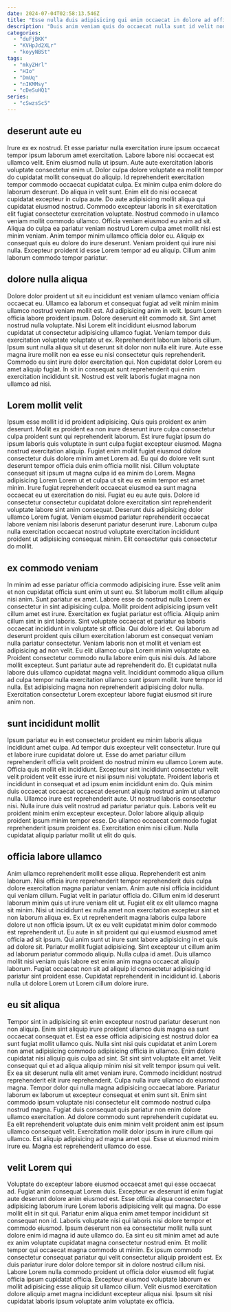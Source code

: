 ```yaml
---
date: 2024-07-04T02:58:13.546Z
title: "Esse nulla duis adipisicing qui enim occaecat in dolore ad officia."
description: "Duis anim veniam quis do occaecat nulla sunt id velit non cupidatat ut officia. Commodo eu deserunt est proident nulla duis qui dolor."
categories:
  - "duFjBKK"
  - "KVHpJd2XLr"
  - "koyyNBSt"
tags:
  - "mkyZHrl"
  - "HIo"
  - "DmUq"
  - "nIKMMsy"
  - "cDeSuHQ1"
series:
  - "cSwzsSc5"
---
```



## deserunt aute eu

Irure ex ex nostrud. Et esse pariatur nulla exercitation irure ipsum occaecat tempor ipsum laborum amet exercitation. Labore labore nisi occaecat est ullamco velit. Enim eiusmod nulla ut ipsum. Aute aute exercitation laboris voluptate consectetur enim ut. Dolor culpa dolore voluptate ea mollit tempor do cupidatat mollit consequat do aliquip. Id reprehenderit exercitation tempor commodo occaecat cupidatat culpa.
Ex minim culpa enim dolore do laborum deserunt. Do aliqua in velit sunt. Enim elit do nisi occaecat cupidatat excepteur in culpa aute. Do aute adipisicing mollit aliqua qui cupidatat eiusmod nostrud. Commodo excepteur laboris in sit exercitation elit fugiat consectetur exercitation voluptate. Nostrud commodo in ullamco veniam mollit commodo ullamco. Officia veniam eiusmod eu anim ad sit.
Aliqua do culpa ea pariatur veniam nostrud Lorem culpa amet mollit nisi est minim veniam. Anim tempor minim ullamco officia dolor eu. Aliquip ex consequat quis eu dolore do irure deserunt. Veniam proident qui irure nisi nulla. Excepteur proident id esse Lorem tempor ad eu aliquip. Cillum anim laborum commodo tempor pariatur.

## dolore nulla aliqua

Dolore dolor proident ut sit eu incididunt est veniam ullamco veniam officia occaecat eu. Ullamco ea laborum et consequat fugiat ad velit minim minim ullamco nostrud veniam mollit est. Ad adipisicing anim in velit. Ipsum Lorem officia labore proident ipsum. Dolore deserunt elit commodo sit.
Sint amet nostrud nulla voluptate. Nisi Lorem elit incididunt eiusmod laborum cupidatat ut consectetur adipisicing ullamco fugiat. Veniam tempor duis exercitation voluptate voluptate ut ex. Reprehenderit laborum laboris cillum. Ipsum sunt nulla aliqua sit ut deserunt sit dolor non nulla elit irure. Aute esse magna irure mollit non ea esse eu nisi consectetur quis reprehenderit.
Commodo eu sint irure dolor exercitation qui. Non cupidatat dolor Lorem eu amet aliquip fugiat. In sit in consequat sunt reprehenderit qui enim exercitation incididunt sit. Nostrud est velit laboris fugiat magna non ullamco ad nisi.

## Lorem mollit velit

Ipsum esse mollit id id proident adipisicing. Quis quis proident ex anim deserunt. Mollit ex proident ea non irure deserunt irure culpa consectetur culpa proident sunt qui reprehenderit laborum. Est irure fugiat ipsum do ipsum laboris quis voluptate in sunt culpa fugiat excepteur eiusmod. Magna nostrud exercitation aliquip. Fugiat enim mollit fugiat eiusmod dolore consectetur duis dolore minim amet Lorem ad. Eu qui do dolore velit sunt deserunt tempor officia duis enim officia mollit nisi.
Cillum voluptate consequat sit ipsum ut magna culpa id ea minim do Lorem. Magna adipisicing Lorem Lorem ut et culpa ut sit eu ex enim tempor est amet minim. Irure fugiat reprehenderit occaecat eiusmod ea sunt magna occaecat eu ut exercitation do nisi. Fugiat eu eu aute quis. Dolore id consectetur consectetur cupidatat dolore exercitation sint reprehenderit voluptate labore sint anim consequat.
Deserunt duis adipisicing dolor ullamco Lorem fugiat. Veniam eiusmod pariatur reprehenderit occaecat labore veniam nisi laboris deserunt pariatur deserunt irure. Laborum culpa nulla exercitation occaecat nostrud voluptate exercitation incididunt proident ut adipisicing consequat minim. Elit consectetur quis consectetur do mollit.

## ex commodo veniam

In minim ad esse pariatur officia commodo adipisicing irure. Esse velit anim et non cupidatat officia sunt enim ut sunt eu. Sit laborum mollit cillum aliquip nisi anim. Sunt pariatur ex amet. Labore esse do nostrud nulla Lorem ex consectetur in sint adipisicing culpa. Mollit proident adipisicing ipsum velit cillum amet est irure. Exercitation ex fugiat pariatur est officia. Aliquip anim cillum sint in sint laboris.
Sint voluptate occaecat et pariatur ea laboris occaecat incididunt in voluptate sit officia. Qui dolore id et. Qui laborum ad deserunt proident quis cillum exercitation laborum est consequat veniam nulla pariatur consectetur. Veniam laboris non et mollit et veniam est adipisicing ad non velit. Eu elit ullamco culpa Lorem minim voluptate ea. Proident consectetur commodo nulla labore enim quis nisi duis.
Ad labore mollit excepteur. Sunt pariatur aute ad reprehenderit do. Et cupidatat nulla labore duis ullamco cupidatat magna velit. Incididunt commodo aliqua cillum ad culpa tempor nulla exercitation ullamco sunt ipsum mollit. Irure tempor id nulla. Est adipisicing magna non reprehenderit adipisicing dolor nulla. Exercitation consectetur Lorem excepteur labore fugiat eiusmod sit irure anim non.

## sunt incididunt mollit

Ipsum pariatur eu in est consectetur proident eu minim laboris aliqua incididunt amet culpa. Ad tempor duis excepteur velit consectetur. Irure qui et labore irure cupidatat dolore ut. Esse do amet pariatur cillum reprehenderit officia velit proident do nostrud minim eu ullamco Lorem aute. Officia quis mollit elit incididunt. Excepteur sint incididunt consectetur velit velit proident velit esse irure et nisi ipsum nisi voluptate.
Proident laboris et incididunt in consequat et ad ipsum enim incididunt enim do. Quis minim duis occaecat occaecat occaecat deserunt aliquip nostrud anim ut ullamco nulla. Ullamco irure est reprehenderit aute. Ut nostrud laboris consectetur nisi. Nulla irure duis velit nostrud ad pariatur pariatur quis.
Laboris velit eu proident minim enim excepteur excepteur. Dolor labore aliquip aliquip proident ipsum minim tempor esse. Do ullamco occaecat commodo fugiat reprehenderit ipsum proident ea. Exercitation enim nisi cillum. Nulla cupidatat aliquip pariatur mollit ut elit do quis.

## officia labore ullamco

Anim ullamco reprehenderit mollit esse aliqua. Reprehenderit est anim laborum. Nisi officia irure reprehenderit tempor reprehenderit duis culpa dolore exercitation magna pariatur veniam. Anim aute nisi officia incididunt qui veniam cillum. Fugiat velit in pariatur officia do. Cillum enim id deserunt laborum minim quis ut irure veniam elit ut.
Fugiat elit ex elit ullamco magna sit minim. Nisi ut incididunt ex nulla amet non exercitation excepteur sint et non laborum aliqua ex. Ex ut reprehenderit magna laboris culpa labore dolore ut non officia ipsum. Ut ex eu velit cupidatat minim dolor commodo est reprehenderit ut. Eu aute in sit proident qui qui eiusmod eiusmod amet officia ad sit ipsum.
Qui anim sunt ut irure sunt labore adipisicing in et quis ad dolore sit. Pariatur mollit fugiat adipisicing. Sint excepteur ut cillum anim ad laborum pariatur commodo aliquip. Nulla culpa id amet. Duis ullamco mollit nisi veniam quis labore est enim anim magna occaecat aliquip laborum. Fugiat occaecat non sit ad aliquip id consectetur adipisicing id pariatur sint proident esse. Cupidatat reprehenderit in incididunt id. Laboris nulla ut dolore Lorem ut Lorem cillum dolore irure.

## eu sit aliqua

Tempor sint in adipisicing sit enim excepteur nostrud pariatur deserunt non non aliquip. Enim sint aliquip irure proident ullamco duis magna ea sunt occaecat consequat et. Est ea esse officia adipisicing est nostrud dolor ea sunt fugiat mollit ullamco quis. Nulla sint nisi quis cupidatat et anim Lorem non amet adipisicing commodo adipisicing officia in ullamco. Enim dolore cupidatat nisi aliquip quis culpa ad sint. Sit sint sint voluptate elit amet. Velit consequat qui et ad aliqua aliquip minim nisi sit velit tempor ipsum qui velit. Ex ea sit deserunt nulla elit amet veniam irure.
Commodo incididunt nostrud reprehenderit elit irure reprehenderit. Culpa nulla irure ullamco do eiusmod magna. Tempor dolor qui nulla magna adipisicing occaecat labore. Pariatur laborum ex laborum ut excepteur consequat et enim sunt sit. Enim sint commodo ipsum voluptate nisi consectetur elit commodo nostrud culpa nostrud magna. Fugiat duis consequat quis pariatur non enim dolore ullamco exercitation. Ad dolore commodo sunt reprehenderit cupidatat eu. Ea elit reprehenderit voluptate duis enim minim velit proident anim est ipsum ullamco consequat velit.
Exercitation mollit dolor ipsum in irure cillum qui ullamco. Est aliquip adipisicing ad magna amet qui. Esse ut eiusmod minim irure eu. Magna est reprehenderit ullamco do esse.

## velit Lorem qui

Voluptate do excepteur labore eiusmod occaecat amet qui esse occaecat ad. Fugiat anim consequat Lorem duis. Excepteur ex deserunt id enim fugiat aute deserunt dolore anim eiusmod est. Esse officia aliqua consectetur adipisicing laborum irure Lorem laboris adipisicing velit qui magna. Do esse mollit elit in sit qui. Pariatur enim aliqua enim amet tempor incididunt sit consequat non id.
Laboris voluptate nisi qui laboris nisi dolore tempor et commodo eiusmod. Ipsum deserunt non ea consectetur mollit nulla sunt dolore enim id magna id aute ullamco do. Ea sint eu sit minim amet ad aute ex anim voluptate cupidatat magna consectetur nostrud enim. Et mollit tempor qui occaecat magna commodo ut minim. Ex ipsum commodo consectetur consequat pariatur qui velit consectetur aliquip proident est.
Ex duis pariatur irure dolor dolore tempor sit in dolore nostrud cillum nisi. Labore Lorem nulla commodo proident ut officia dolor eiusmod elit fugiat officia ipsum cupidatat officia. Excepteur eiusmod voluptate laborum ex mollit adipisicing esse aliquip sit ullamco cillum. Velit eiusmod exercitation dolore aliquip amet magna incididunt excepteur aliqua nisi. Ipsum sit nisi cupidatat laboris ipsum voluptate anim voluptate ex officia.

